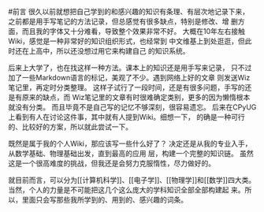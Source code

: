 #前言
很久以前就想把自己学到的和感兴趣的知识有条理、有层次地记录下来，
之前都是用手写笔记的方法记录，但总感觉有很多缺点，特别是修改、增
删方面，而且我的字体又十分难看，导致整个效果非常不好。
大概在10年左右接触Wiki，感觉是一种非常好的知识组织形式，也经常到
中文维基上到处逛逛，但此时还在上高中，所以还没想过用它来构建自己
的知识系统。

后来上大学了，也在找这样一种方法。课本上的知识还是用手写来记录，
只不过加了一些Markdown语言的标记，美观了不少。遇到网络上好的文章
则发送Wiz笔记里，再定时分类整理。
这样子试行了一段时间，还是有很多问题，手写的还是有原来的缺点，而
Wiz笔记里的文章有时很难确定类别，更多的因为懒惰根本就没有分类。
而且毕竟不是自己写的记忆不够深刻，很容易遗忘。
后来在CPyUG上看到有人在讨论这件事，其中就有人提到Wiki。细想一下，
的确是一种可行的、比较好的方案，所以就此尝试一下。

既然是属于我的个人Wiki，那应该写一些什么好了？
决定还是从我的专业入手，从数学基础、物理基础出发，直到最高的应用
层，构建一个完整的知识链。
虽然这是一个很高难度的挑战，但我还是会努力克服惰性，尽力做好的。

就目前而言，可以分为[[计算机科学]]、[[电子学]]、[[物理学]]和[[数学]]四大类。
当然，个人的力量是不可能把这几个这么庞大的学科知识全部全部构建起
来。所以，里面只会写那些我所学到的、用到的、感兴趣的词条。
